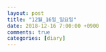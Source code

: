 ```yaml
---
layout: post
title: "12월_16일_일요일"
date: 2018-12-16 7:00:00 +0900
comments: true 
categories: [diary] 
---
```

